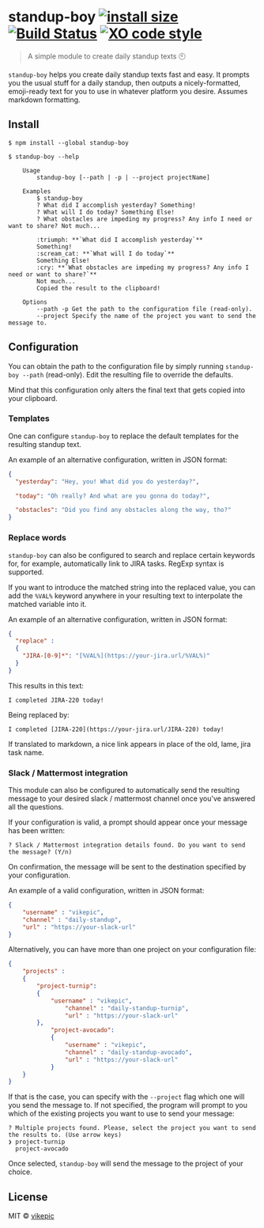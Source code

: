 # standup-boy [![install size](https://flat.badgen.net/packagephobia/install/standup-boy)](https://packagephobia.now.sh/result?p=standup-boy) [![Build Status](https://flat.badgen.net/travis/vikepic/standup-boy)](https://travis-ci.org/vikepic/standup-boy) [![XO code style](https://flat.badgen.net/xo/status/vikepic/standup-boy)](https://github.com/xojs/xo) 

> A simple module to create daily standup texts :clock10:

`standup-boy` helps you create daily standup texts fast and easy.
It prompts you the usual stuff for a daily standup, then outputs a nicely-formatted, emoji-ready text for you to use in whatever platform you desire.
Assumes markdown formatting.

## Install

```
$ npm install --global standup-boy
```

```
$ standup-boy --help

	Usage
		standup-boy [--path | -p | --project projectName]

	Examples
		$ standup-boy
		? What did I accomplish yesterday? Something!
		? What will I do today? Something Else!
		? What obstacles are impeding my progress? Any info I need or want to share? Not much...

		:triumph: **`What did I accomplish yesterday`**
		Something!
		:scream_cat: **`What will I do today`**
		Something Else!
		:cry: **`What obstacles are impeding my progress? Any info I need or want to share?`**
		Not much...
		Copied the result to the clipboard!

	Options
		--path -p Get the path to the configuration file (read-only).
		--project Specify the name of the project you want to send the message to.
```

## Configuration

You can obtain the path to the configuration file by simply running `standup-boy --path` (read-only). Edit the resulting file to override the defaults.

Mind that this configuration only alters the final text that gets copied into your clipboard.

### Templates

One can configure `standup-boy` to replace the default templates for the resulting standup text.

An example of an alternative configuration, written in JSON format:

```json
{
  "yesterday": "Hey, you! What did you do yesterday?",

  "today": "Oh really? And what are you gonna do today?",

  "obstacles": "Did you find any obstacles along the way, tho?"
}
```

### Replace words

`standup-boy` can also be configured to search and replace certain keywords for, for example, automatically link to JIRA tasks. RegExp syntax is supported.

If you want to introduce the matched string into the replaced value, you can add the `%VAL%` keyword anywhere in your resulting text to interpolate the matched variable into it.

An example of an alternative configuration, written in JSON format:

```json
{
  "replace" :
  {
    "JIRA-[0-9]*": "[%VAL%](https://your-jira.url/%VAL%)"
  }
}
```

This results in this text:

```
I completed JIRA-220 today!
```

Being replaced by:

```
I completed [JIRA-220](https://your-jira.url/JIRA-220) today!
```

If translated to markdown, a nice link appears in place of the old, lame, jira task name.

### Slack / Mattermost integration

This module can also be configured to automatically send the resulting message to your desired slack / mattermost channel once you've answered all the questions.

If your configuration is valid, a prompt should appear once your message has been written:

```
? Slack / Mattermost integration details found. Do you want to send the message? (Y/n)
```

On confirmation, the message will be sent to the destination specified by your configuration.

An example of a valid configuration, written in JSON format:

```json
{
	"username" : "vikepic",
	"channel" : "daily-standup",
	"url" : "https://your-slack-url"
}
```

Alternatively, you can have more than one project on your configuration file:

```json
{
	"projects" :
	{
		"project-turnip":
		{
			"username" : "vikepic",
				"channel" : "daily-standup-turnip",
				"url" : "https://your-slack-url"
		},
			"project-avocado":
			{
				"username" : "vikepic",
				"channel" : "daily-standup-avocado",
				"url" : "https://your-slack-url"
			}
	} 
}
```

If that is the case, you can specify with the `--project` flag which one will you send the message to. If not specified, the program will prompt to you which of the existing projects you want to use to send your message:

```
? Multiple projects found. Please, select the project you want to send the results to. (Use arrow keys)
❯ project-turnip
  project-avocado
```

Once selected, `standup-boy` will send the message to the project of your choice.

## License

MIT © [vikepic](https://vikepic.github.io)
